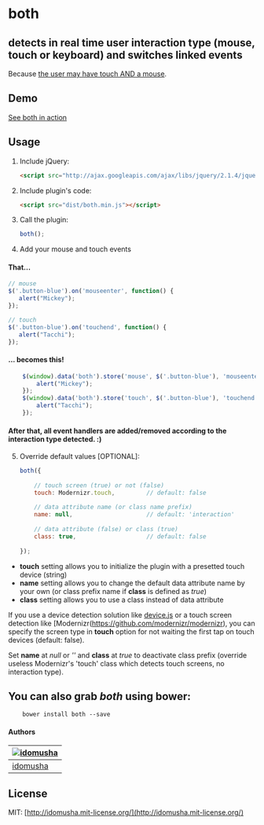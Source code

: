 # both

## detects in real time user interaction type (mouse, touch or keyboard) and switches linked events
Because [the user may have touch AND a mouse](http://www.html5rocks.com/en/mobile/touchandmouse/).

## Demo

[See both in action](http://idomusha.github.io/both/)

## Usage

1. Include jQuery:

	```html
	<script src="http://ajax.googleapis.com/ajax/libs/jquery/2.1.4/jquery.min.js"></script>
	```

2. Include plugin's code:

	```html
	<script src="dist/both.min.js"></script>
	```

3. Call the plugin:

	```javascript
	both();
	```

4. Add your mouse and touch events

#### That...
```js
// mouse
$('.button-blue').on('mouseenter', function() {
   alert("Mickey");
});

// touch
$('.button-blue').on('touchend', function() {
   alert("Tacchi");
});
```

#### ... becomes this!
```js
    $(window).data('both').store('mouse', $('.button-blue'), 'mouseenter', function (e) {
        alert("Mickey");
    });
    $(window).data('both').store('touch', $('.button-blue'), 'touchend', function (e) {
        alert("Tacchi");
    });
```

#### After that, all event handlers are added/removed according to the interaction type detected. :)

5. Override default values [OPTIONAL]:

	```javascript
	both({
        
        // touch screen (true) or not (false)
        touch: Modernizr.touch,         // default: false
        
        // data attribute name (or class name prefix)
        name: null,                     // default: 'interaction'
        
        // data attribute (false) or class (true)
        class: true,                    // default: false
             
	});
	```
	
- **touch** setting allows you to initialize the plugin with a presetted touch device (string) 
- **name** setting allows you to change the default data attribute name by your own (or class prefix name if **class** is defined as *true*)
- **class** setting allows you to use a class instead of data attribute
    
If you use a device detection solution like [device.js](https://github.com/matthewhudson/device.js) or a touch screen detection like [Modernizr(https://github.com/modernizr/modernizr), you can specify the screen type in **touch** option for not waiting the first tap on touch devices (default: false).
    
Set **name** at *null* or *''* and **class** at *true* to deactivate class prefix (override useless Modernizr's 'touch' class which detects touch screens, no interaction type).

## You can also grab *both* using bower:
```
    bower install both --save
```

#### Authors

[![idomusha](https://fr.gravatar.com/userimage/43584317/49cfb592a2054e9c39c5dc195e5ea419.png?size=70)](https://github.com/idomusha) |
--- |
[idomusha](https://github.com/idomusha) |

## License

MIT: [http://idomusha.mit-license.org/](http://idomusha.mit-license.org/)
